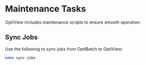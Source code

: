 # Maintenance Tasks

OptiView includes maintenance scripts to ensure smooth operation.

## Sync Jobs

Use the following to sync jobs from OptiBatch to OptiView:

```bash
make sync-jobs
